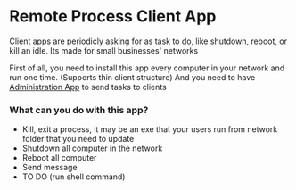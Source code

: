 # Remote Process Client App
Client apps are periodicly asking for as task to do, like shutdown, reboot, or kill an idle. Its made for small businesses' networks

First of all, you need to install this app every computer in your network and run one time. (Supports thin client structure)
And you need to have [Administration App](https://github.com/ugurozpinar/Remote-Process-Admin) to send tasks to clients

### What can you do with this app?
* Kill, exit a process, it may be an exe that your users run from network folder that you need to update
* Shutdown all computer in the network
* Reboot all computer
* Send message
* TO DO (run shell command)